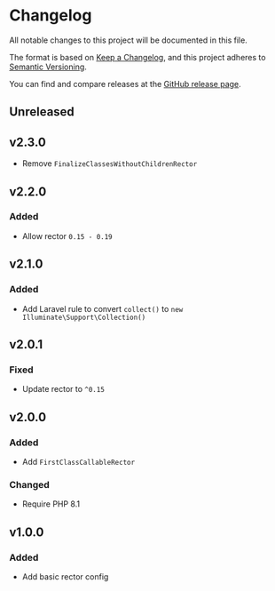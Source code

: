 # Changelog

All notable changes to this project will be documented in this file.

The format is based on [Keep a Changelog](https://keepachangelog.com/en/1.0.0),
and this project adheres to [Semantic Versioning](https://semver.org/spec/v2.0.0.html).

You can find and compare releases at the [GitHub release page](https://github.com/mll-lab/rector-config/releases).

## Unreleased

## v2.3.0

- Remove `FinalizeClassesWithoutChildrenRector`

## v2.2.0

### Added

- Allow rector `0.15 - 0.19`

## v2.1.0

### Added

- Add Laravel rule to convert `collect()` to `new Illuminate\Support\Collection()`

## v2.0.1

### Fixed

- Update rector to `^0.15`

## v2.0.0

### Added

- Add `FirstClassCallableRector`

### Changed

- Require PHP 8.1

## v1.0.0

### Added

- Add basic rector config
